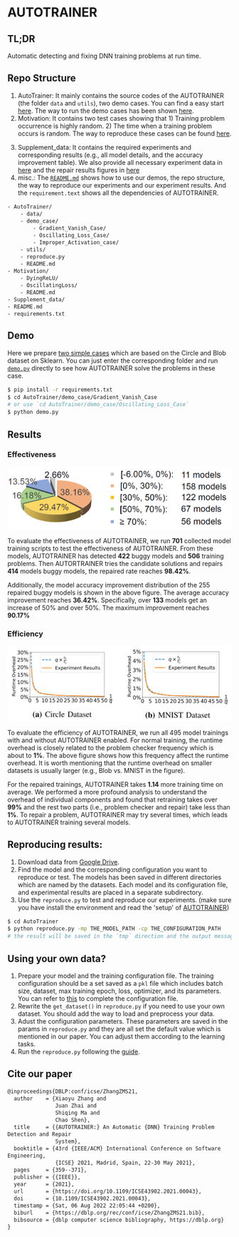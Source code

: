 # AUTOTRAINER

## TL;DR

Automatic detecting and fixing DNN training problems at run time.

## Repo Structure

1. AutoTrainer: It mainly contains the source codes of the AUTOTRAINER (the folder `data` and `utils`), two demo cases. You can find a easy start [here](./AutoTrainer/README.md). The way to run the demo cases has been shown [here](#Demo).
2. Motivation: It contains two test cases showing that 1) Training problem occurrence is highly random. 2) The time when a training problem occurs is random. The way to reproduce these cases can be found [here](./Motivation/README.md).
<!-- 3. Rebuttal: It contains the required experiments and corresponding results. We also explain for the detailed questions in [`Rebuttle.md`](./Rebuttal/Rebuttal.md). You can find most of detailed information about the experiments [here](./Rebuttal/README.md) -->
3. Supplement_data: It contains the required experiments and corresponding results (e.g., all model details, and the accuracy improvement table). We also provide all necessary experiment data in [here](https://drive.google.com/file/d/1QPJ2B6Zov_GThM9p78KE0Otg1apV5JDk/view?usp=sharing) and the repair results figures in [here](https://drive.google.com/file/d/1GD2nYdTg3JAinLt7iMpak-AVLhSvqPER/view?usp=sharing)
4. misc.: The [`README.md`](./README.md) shows how to use our demos, the repo structure, the way to reproduce our experiments and our experiment results. And the `requirement.text` shows all the dependencies of AUTOTRAINER.

```
- AutoTrainer/                 
    - data/    
    - demo_case/  
        - Gradient_Vanish_Case/
        - Oscillating_Loss_Case/
        - Improper_Activation_case/
    - utils/         
    - reproduce.py             
    - README.md                  
- Motivation/                      
    - DyingReLU/
    - OscillatingLoss/
    - README.md
- Supplement_data/
- README.md
- requirements.txt
```


## Demo

Here we prepare [two simple cases](./AutoTrainer/demo_case) which are based on the Circle and Blob dataset on Sklearn. You can just enter the corresponding folder and run [`demo.py`](./AutoTrainer/demo_case/Gradient_Vanish_Case/demo.py) directly to see how AUTOTRAINER solve the problems in these case.

```bash
$ pip install -r requirements.txt
$ cd AutoTrainer/demo_case/Gradient_Vanish_Case
# or use `cd AutoTrainer/demo_case/Oscillating_Loss_Case`
$ python demo.py
```


## Results

### Effectiveness
![avatar](https://github.com/shiningrain/tmpfigure/blob/master/TDSC/Figure3.png)

To evaluate the effectiveness of AUTOTRAINER, we run **701** collected model training scripts to test the effectiveness of AUTOTRAINER. From these models, AUTOTRAINER has detected **422** buggy models and **506** training problems. 
Then AUTORTRAINER tries the candidate solutions and repairs **414** models buggy models, the repaired rate reaches **98.42%**. 

Additionally, the model accuracy improvement distribution of the 255 repaired buggy models is shown in the above figure. The average accuracy improvement reaches **36.42%**.
Specifically, over **133** models get an increase of 50% and over 50%. The maximum improvement reaches **90.17%**


### Efficiency
![avatar](https://github.com/shiningrain/tmpfigure/blob/master/ICSE21/Figure4.png)

To evaluate the efficiency of AUTOTRAINER, we run all 495 model trainings with and without AUTOTRAINER enabled. 
For normal training, the runtime overhead is closely related to the problem checker frequency which is about to **1%**. The above figure shows how this frequency affect the runtime overhead. It is worth mentioning that the runtime overhead on smaller datasets is usually larger (e.g., Blob vs. MNIST in the figure).

For the repaired trainings, AUTOTRAINER takes **1.14** more training time on average.
We performed a more profound analysis to understand the overhead of individual components and found that retraining takes over **99%** and the rest two parts (i.e., problem checker and repair) take less than **1%**. To repair a problem, AUTOTRAINER may try several times, which leads to AUTOTRAINER training several models.


## Reproducing results:

1. Download data from [Google Drive](https://drive.google.com/file/d/1QPJ2B6Zov_GThM9p78KE0Otg1apV5JDk/view?usp=sharing).
2. Find the model and the corresponding configuration you want to reproduce or test. The models has been saved in different directories which are named by the datasets. Each model and its configuration file, and experimental results are placed in a separate subdirectory.
3. Use the `reproduce.py` to test and reproduce our experiments. (make sure you have install the environment and read the 'setup' of [AUTOTRAINER](./AutoTrainer/README.md))

```bash
$ cd AutoTrainer
$ python reproduce.py -mp THE_MODEL_PATH -cp THE_CONFIGURATION_PATH
# the result will be saved in the `tmp` direction and the output message will be shown on the terminal.
```

## Using your own data?

1. Prepare your model and the training configuration file. The training configuration should be a set saved as a `pkl` file which includes batch size, dataset, max training epoch, loss, optimizer, and its parameters. You can refer to [this](./AutoTrainer/demo_case/Gradient_Vanish_Case/config.pkl) to complete the configuration file.
2. Rewrite the `get_dataset()` in `reproduce.py` if you need to use your own dataset. You should add the way to load and preprocess your data.
3. Adust the configuration parameters. These parameters are saved in the params in `reproduce.py` and they are all set the default value which is mentioned in our paper. You can adjust them according to the learning tasks.
4. Run the `reproduce.py` following the [guide](#reproducing-results).


## Cite our paper

```
@inproceedings{DBLP:conf/icse/ZhangZMS21,
  author    = {Xiaoyu Zhang and
               Juan Zhai and
               Shiqing Ma and
               Chao Shen},
  title     = {{AUTOTRAINER:} An Automatic {DNN} Training Problem Detection and Repair
               System},
  booktitle = {43rd {IEEE/ACM} International Conference on Software Engineering,
               {ICSE} 2021, Madrid, Spain, 22-30 May 2021},
  pages     = {359--371},
  publisher = {{IEEE}},
  year      = {2021},
  url       = {https://doi.org/10.1109/ICSE43902.2021.00043},
  doi       = {10.1109/ICSE43902.2021.00043},
  timestamp = {Sat, 06 Aug 2022 22:05:44 +0200},
  biburl    = {https://dblp.org/rec/conf/icse/ZhangZMS21.bib},
  bibsource = {dblp computer science bibliography, https://dblp.org}
}
```
